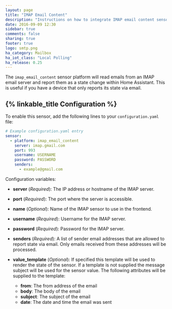 ```yaml
---
layout: page
title: "IMAP Email Content"
description: "Instructions on how to integrate IMAP email content sensor into Home Assistant."
date: 2016-09-09 12:30
sidebar: true
comments: false
sharing: true
footer: true
logo: smtp.png
ha_category: Mailbox
ha_iot_class: "Local Polling"
ha_release: 0.25
---
```



The `imap_email_content` sensor platform will read emails from an IMAP email server and report them as a state change within Home Assistant. This is useful if you have a device that only reports its state via email.

## {% linkable_title Configuration %}

To enable this sensor, add the following lines to your `configuration.yaml` file:

```yaml
# Example configuration.yaml entry
sensor:
  - platform: imap_email_content
    server: imap.gmail.com
    port: 993
    username: USERNAME
    password: PASSWORD
    senders:
      - example@gmail.com
```

Configuration variables:

- **server** (*Required*): The IP address or hostname of the IMAP server.
- **port** (*Required*): The port where the server is accessible.
- **name** (*Optional*): Name of the IMAP sensor to use in the frontend.
- **username** (*Required*): Username for the IMAP server.
- **password** (*Required*): Password for the IMAP server.
- **senders** (*Required*): A list of sender email addresses that are allowed to report state via email. Only emails received from these addresses will be processed.
- **value_template** (*Optional*): If specified this template will be used to render the state of the sensor. If a template is not supplied the message subject will be used for the sensor value. The following attributes will be supplied to the template:

   * **from**: The from address of the email
   * **body**: The body of the email
   * **subject**: The subject of the email
   * **date**: The date and time the email was sent
